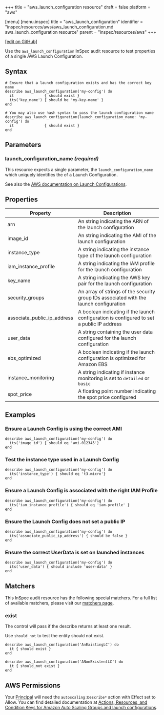 +++
title = "aws_launch_configuration resource"
draft = false
platform = "aws"

[menu]
  [menu.inspec]
    title = "aws_launch_configuration"
    identifier = "inspec/resources/aws/aws_launch_configuration.md aws_launch_configuration resource"
    parent = "inspec/resources/aws"
+++

[\[edit on GitHub\]](https://github.com/inspec/inspec-aws/blob/master/docs/resources/aws_launch_configuration.md)

Use the `aws_launch_configuration` InSpec audit resource to test properties of a
single AWS Launch Configuration.

## Syntax

    # Ensure that a launch configuration exists and has the correct key name
    describe aws_launch_configuration('my-config') do
      it              { should exist }
      its('key_name') { should be 'my-key-name' }
    end

    # You may also use hash syntax to pass the launch configuration name
    describe aws_launch_configuration(launch_configuration_name: 'my-config') do
      it              { should exist }
    end

## Parameters

### launch_configuration_name _(required)_

This resource expects a single parameter, the `launch_configuration_name` which
uniquely identifies the of a Launch Configuration.

See also the [AWS documentation on Launch Configurations](https://docs.aws.amazon.com/autoscaling/ec2/userguide/LaunchConfiguration.html).

## Properties

| Property                    | Description                                                                               |
| --------------------------- | ----------------------------------------------------------------------------------------- |
| arn                         | An string indicating the ARN of the launch configuration                                  |
| image_id                    | An string indicating the AMI of the launch configuration                                  |
| instance_type               | A string indicating the instance type of the launch configuration                         |
| iam_instance_profile        | A string indicating the IAM profile for the launch configuration                          |
| key_name                    | A string indicating the AWS key pair for the launch configuration                         |
| security_groups             | An array of strings of the security group IDs associated with the launch configuration    |
| associate_public_ip_address | A boolean indicating if the launch configuration is configured to set a public IP address |
| user_data                   | A string containing the user data configured for the launch configuration                 |
| ebs_optimized               | A boolean indicating if the launch configuration is optimized for Amazon EBS              |
| instance_monitoring         | A string indicating if instance monitoring is set to `detailed` or `basic`                |
| spot_price                  | A floating point number indicating the spot price configured                              |

## Examples

### Ensure a Launch Config is using the correct AMI

    describe aws_launch_configuration('my-config') do
      its('image_id') { should eq 'ami-012345'}
    end

### Test the instance type used in a Launch Config

    describe aws_launch_configuration('my-config') do
      its('instance_type') { should eq 't3.micro'}
    end

### Ensure a Launch Config is associated with the right IAM Profile

    describe aws_launch_configuration('my-config') do
      its('iam_instance_profile') { should eq 'iam-profile' }
    end

### Ensure the Launch Config does not set a public IP

    describe aws_launch_configuration('my-config') do
      its('associate_public_ip_address') { should be false }
    end

### Ensure the correct UserData is set on launched instances

    describe aws_launch_configuration('my-config') do
      its('user_data') { should include 'user-data' }
    end

## Matchers

This InSpec audit resource has the following special matchers. For a full list of available matchers, please visit our [matchers page](/inspec/matchers/).

### exist

The control will pass if the describe returns at least one result.

Use `should_not` to test the entity should not exist.

    describe aws_launch_configuration('AnExistingLC') do
      it { should exist }
    end

    describe aws_launch_configuration('ANonExistentLC') do
      it { should_not exist }
    end

## AWS Permissions

Your [Principal](https://docs.aws.amazon.com/IAM/latest/UserGuide/intro-structure.html#intro-structure-principal) will need the `autoscaling:Describe*` action with Effect set to Allow.
You can find detailed documentation at [Actions, Resources, and Condition Keys for Amazon Auto Scaling Groups and launch configurations](https://docs.aws.amazon.com/autoscaling/ec2/userguide/control-access-using-iam.html).

